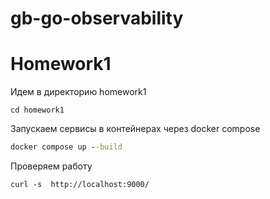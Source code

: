 # gb-go-observability

# Homework1
Идем в директорию homework1

```console
cd homework1
```

Запускаем сервисы в контейнерах через docker compose

```bat
docker compose up --build
```

Проверяем работу
```console
curl -s  http://localhost:9000/
```
